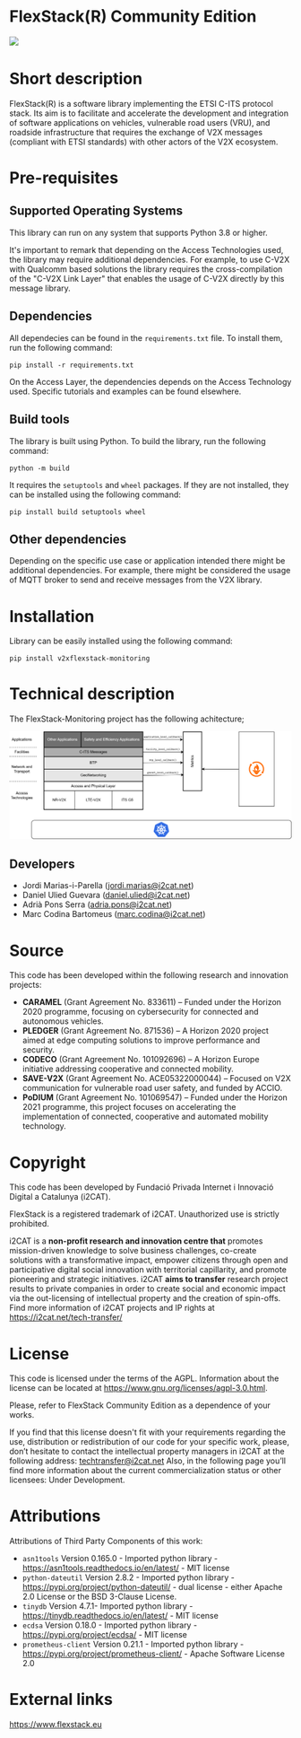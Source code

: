 # FlexStack(R) Community Edition

![](https://raw.githubusercontent.com/danieluliedguevara/FlexStack/refs/heads/master/doc/img/i2cat_logo.png)

# Short description
FlexStack(R) is a software library implementing the ETSI C-ITS protocol stack.  Its aim is to facilitate and accelerate the development and integration of software applications on vehicles, vulnerable road users (VRU), and roadside infrastructure that requires the exchange of V2X messages (compliant with ETSI standards) with other actors of the V2X ecosystem.

# Pre-requisites

## Supported Operating Systems

This library can run on any system that supports Python 3.8 or higher. 

It's important to remark that depending on the Access Technologies used, the library may require additional dependencies. For example, to use C-V2X with Qualcomm based solutions the library requires the cross-compilation of the "C-V2X Link Layer" that enables the usage of C-V2X directly by this message library.

## Dependencies

All dependecies can be found in the `requirements.txt` file. To install them, run the following command:

```
pip install -r requirements.txt
```

On the Access Layer, the dependencies depends on the Access Technology used. Specific tutorials and examples can be found elsewhere.

## Build tools

The library is built using Python. To build the library, run the following command:

```
python -m build
```
It requires the `setuptools` and `wheel` packages. If they are not installed, they can be installed using the following command:

```
pip install build setuptools wheel
```

## Other dependencies

Depending on the specific use case or application intended there might be additional dependencies. For example, there might be considered the usage of MQTT
broker to send and receive messages from the V2X library.

# Installation

Library can be easily installed using the following command:

```
pip install v2xflexstack-monitoring
```

# Technical description

The FlexStack-Monitoring project has the following achitecture;

![](https://raw.githubusercontent.com/danieluliedguevara/FlexStack/refs/heads/master/doc/img/Flexstack-Monitoring.png)


## Developers

- Jordi Marias-i-Parella (jordi.marias@i2cat.net)
- Daniel Ulied Guevara (daniel.ulied@i2cat.net)
- Adrià Pons Serra (adria.pons@i2cat.net)
- Marc Codina Bartomeus (marc.codina@i2cat.net)



# Source

This code has been developed within the following research and innovation projects:
- **CARAMEL** (Grant Agreement No. 833611) – Funded under the Horizon 2020 programme, focusing on cybersecurity for connected and autonomous vehicles.
- **PLEDGER** (Grant Agreement No. 871536) – A Horizon 2020 project aimed at edge computing solutions to improve performance and security.
- **CODECO** (Grant Agreement No. 101092696) – A Horizon Europe initiative addressing cooperative and connected mobility.
- **SAVE-V2X** (Grant Agreement No. ACE05322000044) – Focused on V2X communication for vulnerable road user safety, and funded by ACCIO.
- **PoDIUM** (Grant Agreement No. 101069547) – Funded under the Horizon 2021 programme, this project focuses on accelerating the implementation of connected, cooperative and automated mobility technology.

# Copyright
This code has been developed by Fundació Privada Internet i Innovació Digital a Catalunya (i2CAT). 

FlexStack is a registered trademark of i2CAT. Unauthorized use is strictly prohibited. 

i2CAT is a __non-profit research and innovation centre that__ promotes mission-driven knowledge to solve business challenges, co-create solutions with a transformative impact, empower citizens through open and participative digital social innovation with territorial capillarity, and promote pioneering and strategic initiatives. i2CAT __aims to transfer__ research project results to private companies in order to create social and economic impact via the out-licensing of intellectual property and the creation of spin-offs. Find more information of i2CAT projects and IP rights at https://i2cat.net/tech-transfer/ 

# License

This code is licensed under the terms of the AGPL. Information about the license can be located at https://www.gnu.org/licenses/agpl-3.0.html. 

Please, refer to FlexStack Community Edition as a dependence of your works. 

If you find that this license doesn't fit with your requirements regarding the use, distribution or redistribution of our code for your specific work, please, don’t hesitate to contact the intellectual property managers in i2CAT at the following address: techtransfer@i2cat.net Also, in the following page you’ll find more information about the current commercialization status or other licensees: Under Development.

# Attributions

Attributions of Third Party Components of this work:
- `asn1tools` Version 0.165.0 -  Imported python library - https://asn1tools.readthedocs.io/en/latest/ - MIT license
- `python-dateutil` Version 2.8.2 - Imported python library - https://pypi.org/project/python-dateutil/ - dual license - either Apache 2.0 License or the BSD 3-Clause License.
- `tinydb` Version 4.7.1- Imported python library - https://tinydb.readthedocs.io/en/latest/ - MIT license
- `ecdsa` Version 0.18.0 - Imported python library - https://pypi.org/project/ecdsa/ - MIT license
- `prometheus-client` Version 0.21.1 - Imported python library - https://pypi.org/project/prometheus-client/ - Apache Software License 2.0
# External links

https://www.flexstack.eu

